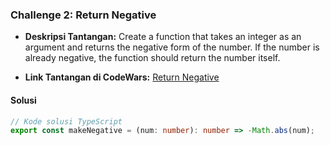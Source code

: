### Challenge 2: Return Negative

- **Deskripsi Tantangan:**
  Create a function that takes an integer as an argument and returns the negative form of the number. If the number is already negative, the function should return the number itself.

- **Link Tantangan di CodeWars:**
  [Return Negative](https://www.codewars.com/kata/55685cd7ad70877c23000102)

#### Solusi

```typescript
// Kode solusi TypeScript
export const makeNegative = (num: number): number => -Math.abs(num);
```
